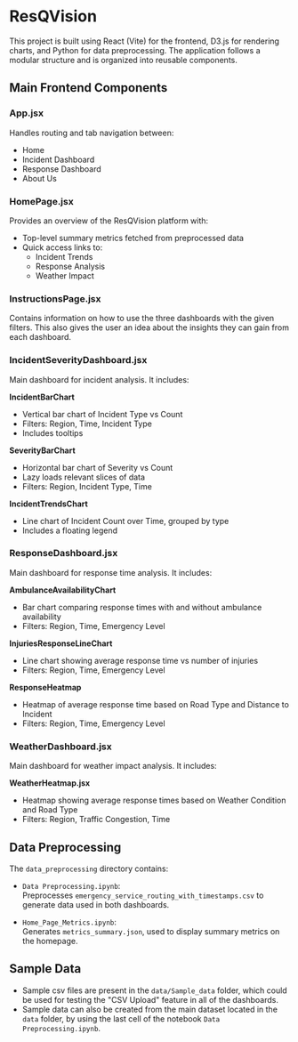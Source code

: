 # ResQVision

This project is built using React (Vite) for the frontend, D3.js for rendering charts, and Python for data preprocessing. The application follows a modular structure and is organized into reusable components.

## Main Frontend Components

### App.jsx
Handles routing and tab navigation between:
- Home
- Incident Dashboard
- Response Dashboard
- About Us

### HomePage.jsx
Provides an overview of the ResQVision platform with:
- Top-level summary metrics fetched from preprocessed data
- Quick access links to:
  - Incident Trends
  - Response Analysis
  - Weather Impact

### InstructionsPage.jsx
Contains information on how to use the three dashboards with the given filters. This also gives the user an idea about the insights they can gain from each dashboard.

### IncidentSeverityDashboard.jsx
Main dashboard for incident analysis. It includes:

**IncidentBarChart**
- Vertical bar chart of Incident Type vs Count
- Filters: Region, Time, Incident Type
- Includes tooltips

**SeverityBarChart**
- Horizontal bar chart of Severity vs Count
- Lazy loads relevant slices of data
- Filters: Region, Incident Type, Time

**IncidentTrendsChart**
- Line chart of Incident Count over Time, grouped by type
- Includes a floating legend

### ResponseDashboard.jsx
Main dashboard for response time analysis. It includes:

**AmbulanceAvailabilityChart**
- Bar chart comparing response times with and without ambulance availability
- Filters: Region, Time, Emergency Level

**InjuriesResponseLineChart**
- Line chart showing average response time vs number of injuries
- Filters: Region, Time, Emergency Level

**ResponseHeatmap**
- Heatmap of average response time based on Road Type and Distance to Incident
- Filters: Region, Time, Emergency Level

### WeatherDashboard.jsx
Main dashboard for weather impact analysis. It includes:

**WeatherHeatmap.jsx**
- Heatmap showing average response times based on Weather Condition and Road Type
- Filters: Region, Traffic Congestion, Time

## Data Preprocessing

The `data_preprocessing` directory contains:

- `Data Preprocessing.ipynb`:  
  Preprocesses `emergency_service_routing_with_timestamps.csv` to generate data used in both dashboards.

- `Home_Page_Metrics.ipynb`:  
  Generates `metrics_summary.json`, used to display summary metrics on the homepage.

## Sample Data

- Sample csv files are present in the `data/Sample_data` folder, which could be used for testing the "CSV Upload" feature in all of the dashboards.
- Sample data can also be created from the main dataset located in the `data` folder, by using the last cell of the notebook `Data Preprocessing.ipynb`.
